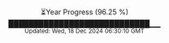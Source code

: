 <p align="center">
⏳Year Progress (96.25 %) <br>
████████████████████████████▁▁ <br>
<sub>Updated: Wed, 18 Dec 2024 06:30:10 GMT</sub>
</p>

